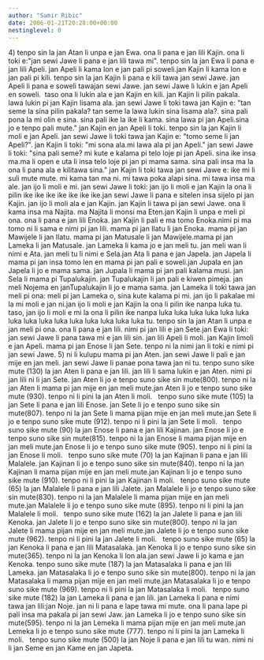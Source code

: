 ```yaml
---
author: "Samir Ribic"
date: 2006-01-21T20:28:00+00:00
nestinglevel: 0
---
```

4) tenpo sin la jan Atan li unpa e jan Ewa. ona li pana e jan lili Kajin. ona li toki e:"jan sewi Jawe li pana e jan lili tawa mi". tenpo sin la jan Ewa li pana e jan lili Apeli. jan Apeli li kama lon e jan pali pi soweli.jan Kajin li kama lon e jan pali pi kili. tenpo sin la jan Kajin li pana e kili tawa jan sewi Jawe. jan Apeli li pana e soweli tawajan sewi Jawe. jan sewi Jawe li lukin e jan Apeli en soweli.  taso ona li lukin ala e jan Kajin en kili. jan Kajin li pilin pakala. lawa lukin pi jan Kajin lisama ala. jan sewi Jawe li toki tawa jan Kajin e: "tan seme la sina pilin pakala? tan seme la lawa lukin sina lisama ala?. sina pali pona la mi olin e sina. sina pali ike la ike li kama. sina lawa pi jan Apeli.sina jo e tenpo pali mute." jan Kajin en jan Apeli li toki. tenpo sin la jan Kajin li moli e jan Apeli. jan sewi Jawe li toki tawa jan Kajin e: "tomo seme li jan Apeli?". jan Kajin li toki: "mi sona ala.mi lawa ala pi jan Apeli." jan sewi Jawe li toki: "sina pali seme? mi kute e kalama pi telo loje pi jan Apeli. sina ike insa ma.ma li open e uta li insa telo loje pi jan pi mama sama. sina pali insa ma la ona li pana ala e kilitawa sina." jan Kajin li toki tawa jan sewi Jawe e: ike mi li suli mute mute. mi kama tan ma ni. mi tawa poka alapi sina. mi tawa insa ma ale. jan ijo li moli e mi. jan sewi Jawe li toki: jan ijo li moli e jan Kajin la ona li pilin ike ike ike ike ike ike ike.jan sewi Jawe li pana e sitelen insa sijelo pi jan Kajin. jan ijo li moli ala e jan Kajin. jan Kajin li tawa pi jan sewi Jawe. ona li kama insa ma Najita. ma Najita li monsi ma Eten.jan Kajin li unpa e meli pi ona. ona li pana e jan lili Enoka. jan Kajin li pali e ma tomo Enoka.nimi pi ma tomo ni li sama e nimi pi jan lili. mama pi jan Ilatu li jan Enoka. mama pi jan Mawijele li jan Ilatu. mama pi jan Matusale li jan Mawijele.mama pi jan Lameka li jan Matusale. jan Lameka li kama jo e jan meli tu. jan meli wan li nimi e Ata. jan meli tu li nimi e Sela.jan Ata li pana e jan Japela. jan Japela li mama pi jan insa tomo len en mama pi jan pali e soweli.jan Jupala en jan Japela li jo e mama sama. jan Jupala li mama pi jan pali kalama musi. jan Sela li mama pi Tupalukajin. jan Tupalukajin li jan pali e kiwen pimeja. jan meli Nojema en janTupalukajin li jo e mama sama. jan Lameka li toki tawa jan meli pi ona: meli pi jan Lameka o, sina kute kalama pi mi. jan ijo li pakalae mi la mi moli e jan ni.jan ijo li moli e jan Kajin la ona li pilin ike nanpa luka tu. taso, jan ijo li moli e mi la ona li pilin ike nanpa luka luka luka luka luka luka luka luka luka luka luka luka luka luka luka tu. tenpo sin la jan Atan li unpa e jan meli pi ona. ona li pana e jan lili. nimi pi jan lili e jan Sete.jan Ewa li toki: jan sewi Jawe li pana tawa mi e jan lili sin. jan lili Apeli li moli. jan Kajin limoli e jan Apeli. mama pi jan Enose li jan Sete. tenpo ni la nimi jan li toki e nimi pi jan sewi Jawe. 5) ni li kulupu mama pi jan Aten. jan sewi Jawe li pali e jan mije en jan meli. jan sewi Jawe li panae pona tawa jan ni tu. tenpo suno sike mute (130) la jan Aten li pana e jan lili. jan lili li sama lukin e jan Aten. nimi pi jan lili ni li jan Sete. jan Aten li jo e tenpo suno sike sin mute(800). tenpo ni la jan Aten li mama pi jan mije en jan meli mute.jan Aten li jo e tenpo suno sike mute (930). tenpo ni li pini la jan Aten li moli.   tenpo suno sike mute (105) la jan Sete li pana e jan lili Enose. jan Sete li jo e tenpo suno sike sin mute(807). tenpo ni la jan Sete li mama pijan mije en jan meli mute.jan Sete li jo e tenpo suno sike mute (912). tenpo ni li pini la jan Sete li moli.   tenpo suno sike mute (90) la jan Enose li pana e jan lili Kajinan. jan Enose li jo e tenpo suno sike sin mute(815). tenpo ni la jan Enose li mama pijan mije en jan meli mute.jan Enose li jo e tenpo suno sike mute (905). tenpo ni li pini la jan Enose li moli.   tenpo suno sike mute (70) la jan Kajinan li pana e jan lili Malalele. jan Kajinan li jo e tenpo suno sike sin mute(840). tenpo ni la jan Kajinan li mama pijan mije en jan meli mute.jan Kajinan li jo e tenpo suno sike mute (910). tenpo ni li pini la jan Kajinan li moli.   tenpo suno sike mute (65) la jan Malalele li pana e jan lili Jalete. jan Malalele li jo e tenpo suno sike sin mute(830). tenpo ni la jan Malalele li mama pijan mije en jan meli mute.jan Malalele li jo e tenpo suno sike mute (895). tenpo ni li pini la jan Malalele li moli.   tenpo suno sike mute (162) la jan Jalete li pana e jan lili Kenoka. jan Jalete li jo e tenpo suno sike sin mute(800). tenpo ni la jan Jalete li mama pijan mije en jan meli mute.jan Jalete li jo e tenpo suno sike mute (962). tenpo ni li pini la jan Jalete li moli.   tenpo suno sike mute (65) la jan Kenoka li pana e jan lili Matasalaka. jan Kenoka li jo e tenpo suno sike sin mute(365). tenpo ni la jan Kenoka li lon ala.jan sewi Jawe li jo kama e jan Kenoka. tenpo suno sike mute (187) la jan Matasalaka li pana e jan lili Lameka. jan Matasalaka li jo e tenpo suno sike sin mute(800). tenpo ni la jan Matasalaka li mama pijan mije en jan meli mute.jan Matasalaka li jo e tenpo suno sike mute (969). tenpo ni li pini la jan Matasalaka li moli.   tenpo suno sike mute (182) la jan Lameka li pana e jan lili. jan Lameka li pana e nimi tawa jan lili:jan Noje. jan ni li pana e lape tawa mi mute. ona li pana lape pi pali insa ma pakala pi jan sewi Jaw. jan Lameka li jo e tenpo suno sike sin mute(595). tenpo ni la jan Lemeka li mama pijan mije en jan meli mute.jan Lemeka li jo e tenpo suno sike mute (777). tenpo ni li pini la jan Lameka li moli.   tenpo suno sike mute (500) la jan Noje li pana e jan lili tu wan. nimi ni li jan Seme en jan Kame en jan Japeta.
